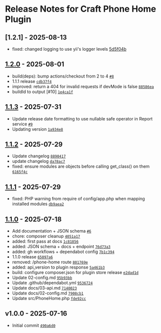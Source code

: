 # Release Notes for Craft Phone Home Plugin

## [1.2.1] - 2025-08-13

- fixed: changed logging to use yii's logger levels [5d5f04b](https://github.com/zaengle/craft-phonehome/commit/5d5f04b62a92d0a549ff8e2f77fa0f48a2939273)

## [1.2.0] - 2025-08-01

- build(deps): bump actions/checkout from 2 to 4 [`#8`](https://github.com/zaengle/craft-phonehome/pull/8)
- 1.1.1 release [`cdb37f4`](https://github.com/zaengle/craft-phonehome/commit/cdb37f4815d6072b8b09e2f4bfe12a453b11c52d)
- improved: return a 404 for invalid requests if devMode is false [`88586ea`](https://github.com/zaengle/craft-phonehome/commit/88586ea54e39a151358d4a775f59bed1438050a5)
- buildId to output [#10] [`1e4ca1f`](https://github.com/zaengle/craft-phonehome/commit/1e4ca1f86eff43e7552780ae51e98b2419671011)

## [1.1.3] - 2025-07-31

- Update release date formatting to use nullable safe operator in Report service [`#9`](https://github.com/zaengle/craft-phonehome/pull/9)
- Updating version [`1a934e8`](https://github.com/zaengle/craft-phonehome/commit/1a934e834a0ca922ed052982508bcc96230f8ba2)

## [1.1.2] - 2025-07-29

- Update changelog [`8890417`](https://github.com/zaengle/craft-phonehome/commit/8890417ae5baaca23882595de8e3ea0b7948d7c3)
- update changelog [`da78ac7`](https://github.com/zaengle/craft-phonehome/commit/da78ac792ef3870fe4439d301cc17735cbb0d905)
- fixed: ensure modules are objects before calling get_class() on them [`6165f4c`](https://github.com/zaengle/craft-phonehome/commit/6165f4cbe9269d8baee4a0197f52204a2dc6e26f)

## [1.1.1] - 2025-07-29

- fixed: PHP warning from require of config/app.php when mapping installed modules [`db9aea2`](https://github.com/zaengle/craft-phonehome/commit/db9aea239c4fec3398a0535cc09dd358be827930)

## [1.1.0] - 2025-07-18

- Add documentation + JSON schema [`#6`](https://github.com/zaengle/craft-phonehome/pull/6)
- chore: composer cleanup [`4051a17`](https://github.com/zaengle/craft-phonehome/commit/4051a172ad5a54746f4412daa71c910e2f17c0fe)
- added: first pass at docs [`1c81856`](https://github.com/zaengle/craft-phonehome/commit/1c81856e3062a97759168ce9c38f9bbc22d31d69)
- added: JSON schema + docs + endpoint [`76d73a3`](https://github.com/zaengle/craft-phonehome/commit/76d73a3eb8356c73ac6bf95da86ee444dd39dae4)
- added: gh workflows + dependabot config [`7b1c394`](https://github.com/zaengle/craft-phonehome/commit/7b1c39435afef3d0b81cbb6219ef9c8c9f768a08)
- 1.1.0 release [`65097a6`](https://github.com/zaengle/craft-phonehome/commit/65097a6c79dd7d09edbf3246a555c01cc49c067f)
- removed: /phone-home route [`801769e`](https://github.com/zaengle/craft-phonehome/commit/801769e0f48aed2c94f4ad4711550ef093d11819)
- added: api_version to plugin response [`5a461b3`](https://github.com/zaengle/craft-phonehome/commit/5a461b3554d6359d99bd3285125a192d0f40acde)
- build: configure composer.json for plugin store release [`e2dad1d`](https://github.com/zaengle/craft-phonehome/commit/e2dad1db202a49d7815b2989a69f8e95a8a9f51a)
- Update 02-config.md [`95b93bb`](https://github.com/zaengle/craft-phonehome/commit/95b93bb463303085910251b4f55455bbc47438cd)
- Update .github/dependabot.yml [`9536724`](https://github.com/zaengle/craft-phonehome/commit/953672483d81baf4dd6feb80d67792ea9b122f11)
- Update docs/03-api.md [`7140023`](https://github.com/zaengle/craft-phonehome/commit/71400233174721d933c5cfd913e04db46aac4439)
- Update docs/02-config.md [`7908cb1`](https://github.com/zaengle/craft-phonehome/commit/7908cb18008b5c228c6936fc257752e98e9baacb)
- Update src/PhoneHome.php [`fde92cc`](https://github.com/zaengle/craft-phonehome/commit/fde92ccce1205ac5feba790fad55224cedc55151)

## v1.0.0 - 2025-07-16

- Initial commit [`490a6d0`](https://github.com/zaengle/craft-phonehome/commit/490a6d0b08758d148f64d2c90720a057d590316b)

[1.2.0]: https://github.com/zaengle/craft-phonehome/compare/1.1.3...1.2.0
[1.1.3]: https://github.com/zaengle/craft-phonehome/compare/1.1.2...1.1.3
[1.1.2]: https://github.com/zaengle/craft-phonehome/compare/1.1.1...1.1.2
[1.1.1]: https://github.com/zaengle/craft-phonehome/compare/1.1.0...1.1.1
[1.1.0]: https://github.com/zaengle/craft-phonehome/compare/v1.0.0...1.1.0
